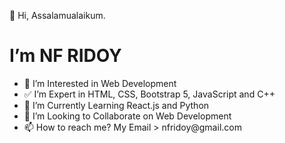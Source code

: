 👋 Hi, Assalamualaikum. 
<h1> I’m NF RIDOY </h1>
<ul>
<li> 👀 I’m Interested in Web Development </li>
<li> ✅ I’m Expert in HTML, CSS, Bootstrap 5, JavaScript and C++ </li>
<li> 🌱 I’m Currently Learning React.js and Python </li>
<li> 💞️ I’m Looking to Collaborate on Web Development</li>
<li> 📫 How to reach me? My Email > nfridoy@gmail.com</li>
</ul>
<!---
NFRIDOY/NFRIDOY is a ✨ special ✨ repository because its `README.md` (this file) appears on your GitHub profile.
You can click the Preview link to take a look at your changes.
--->
